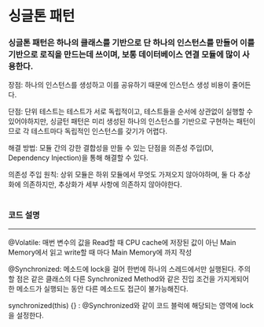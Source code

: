 # 싱글톤 패턴

### 싱글톤 패턴은 하나의 클래스를 기반으로 단 하나의 인스턴스를 만들어 이를 기반으로 로직을 만드는데 쓰이며, 보통 데이터베이스 연결 모듈에 많이 사용한다.

장점: 하나의 인스턴스를 생성하고 이를 공유하기 때문에 인스턴스 생성 비용이 줄어든다.

단점: 단위 테스트는 테스트가 서로 독립적이고, 테스트들을 순서에 상관없이 실행할 수 있어야하지만, 싱글턴 패턴은 미리 생성된 하나의 인스턴스를 기반으로 구현하는 패턴이므로 각 테스트마다 독립적인 인스턴스를 갖기가 어렵다. 

해결 방법: 모듈 간의 강한 결합성을 만들 수 있는 단점을 의존성 주입(DI, Dependency Injection)을 통해 해결할 수 있다.

의존성 주입 원칙: 상위 모듈은 하위 모듈에서 무엇도 가져오지 않아야하며, 둘 다 추상화에 의존하지만, 추상화가 세부 사항에 의존하지 않아야한다.
<br><br>

### 코드 설명<hr>
@Volatile: 매번 변수의 값을 Read할 때 CPU cache에 저장된 값이 아닌 Main Memory에서 읽고 write할 때 마다 Main Memory에 까지 작성

@Synchronized: 메소드에 lock을 걸어 한번에 하나의 스레드에서만 실행된다. 주의할 점은 같은 클래스의 다른 Synchronized Method와 같은 진입 조건을 가지게되어 한 메소드가 실행되는 동안 다른 메소드도 접근이 불가능해진다.

synchronized(this) {} : @Synchronized와 같이 코드 블럭에 해당되는 영역에 lock을 설정한다.



